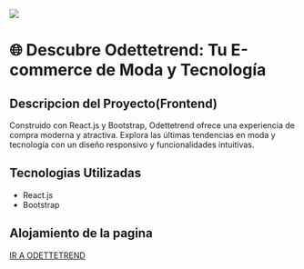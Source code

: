 <img src='https://i.imgur.com/KJNdGeL.png'></img>

<h1>🌐 Descubre Odettetrend: Tu E-commerce de Moda y Tecnología</h1>

<h2>Descripcion del Proyecto(Frontend)</h2>

<p>Construido con React.js y Bootstrap, Odettetrend ofrece una experiencia de compra moderna y atractiva. Explora las últimas tendencias en moda y tecnología con un diseño responsivo y funcionalidades intuitivas.</p>

<h2>Tecnologias Utilizadas</h2>
<ul>
<li>React.js</li>
<li>Bootstrap</li>
</ul>

<h2>Alojamiento de la pagina</h2>
<p><a href="https://grand-sopapillas-57134f.netlify.app/"> IR A ODETTETREND</a></p>

